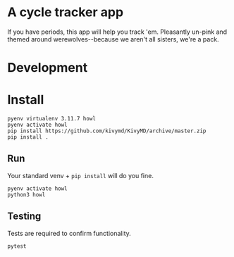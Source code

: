 # A cycle tracker app

If you have periods, this app will help you track 'em. Pleasantly un-pink and themed around werewolves--because we aren't all sisters, we're a pack.

# Development

# Install

```
pyenv virtualenv 3.11.7 howl
pyenv activate howl
pip install https://github.com/kivymd/KivyMD/archive/master.zip
pip install .
```

## Run

Your standard venv + `pip install` will do you fine.
```
pyenv activate howl
python3 howl
```

## Testing

Tests are required to confirm functionality. 
```
pytest
```
